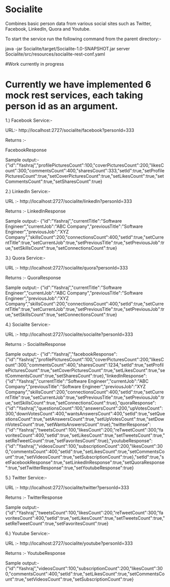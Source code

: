 # Socialite
Combines basic person data from various social sites such as Twitter, Facebook, LinkedIn, Quora and Youtube.

To start the service run the following command from the parent directory:-

java -jar Socialite/target/Socialite-1.0-SNAPSHOT.jar server Socialite/src/resources/socialite-rest-conf.yaml


#Work currently in progress


# Currently we have implemented 6 mock rest services, each taking person id as an argument.

1.) Facebook Service:-

URL:- 
http://localhost:2727/socialite/facebook?personId=333

Returns :-

FacebookResponse

Sample output:-
{"id":"Yashraj","profilePicturesCount":100,"coverPicturesCount":200,"likesCount":300,"commentsCount":400,"sharesCount":333,"setId":true,"setProfilePicturesCount":true,"setCoverPicturesCount":true,"setLikesCount":true,"setCommentsCount":true,"setSharesCount":true}


2.) LinkedIn Service:-

URL :- 
http://localhost:2727/socialite/linkedIn?personId=333

Returns :-
LinkedInResponse

Sample output:-
{"id":"Yashraj","currentTitle":"Software Engineer","currentJob":"ABC Company","previousTitle":"Software Engineer","previousJob":"XYZ Company","skillsCount":200,"connectionsCount":400,"setId":true,"setCurrentTitle":true,"setCurrentJob":true,"setPreviousTitle":true,"setPreviousJob":true,"setSkillsCount":true,"setConnectionsCount":true}

3.) Quora Service:-

URL :- 
http://localhost:2727/socialite/quora?personId=333

Returns :-
QuoraResponse

Sample output:-
{"id":"Yashraj","currentTitle":"Software Engineer","currentJob":"ABC Company","previousTitle":"Software Engineer","previousJob":"XYZ Company","skillsCount":200,"connectionsCount":400,"setId":true,"setCurrentTitle":true,"setCurrentJob":true,"setPreviousTitle":true,"setPreviousJob":true,"setSkillsCount":true,"setConnectionsCount":true}

4.) Socialite Service:-

URL :- 
http://localhost:2727/socialite/socialite?personId=333

Returns :-
SocialiteResponse

Sample output:-
{"id":"Yashraj","facebookResponse":{"id":"Yashraj","profilePicturesCount":100,"coverPicturesCount":200,"likesCount":300,"commentsCount":400,"sharesCount":1234,"setId":true,"setProfilePicturesCount":true,"setCoverPicturesCount":true,"setLikesCount":true,"setCommentsCount":true,"setSharesCount":true},"linkedInResponse":{"id":"Yashraj","currentTitle":"Software Engineer","currentJob":"ABC Company","previousTitle":"Software Engineer","previousJob":"XYZ Company","skillsCount":200,"connectionsCount":400,"setId":true,"setCurrentTitle":true,"setCurrentJob":true,"setPreviousTitle":true,"setPreviousJob":true,"setSkillsCount":true,"setConnectionsCount":true},"quoraResponse":{"id":"Yashraj","questionsCount":100,"answersCount":200,"upVotesCount":300,"downVotesCount":400,"wantsAnswersCount":400,"setId":true,"setQuestionsCount":true,"setAnswersCount":true,"setUpVotesCount":true,"setDownVotesCount":true,"setWantsAnswersCount":true},"twitterResponse":{"id":"Yashraj","tweetsCount":100,"likesCount":200,"reTweetCount":300,"favoritesCount":400,"setId":true,"setLikesCount":true,"setTweetsCount":true,"setReTweetCount":true,"setFavoritesCount":true},"youtubeResponse":{"id":"Yashraj","videosCount":100,"subscriptionCount":200,"likesCount":300,"commentsCount":400,"setId":true,"setLikesCount":true,"setCommentsCount":true,"setVideosCount":true,"setSubscriptionCount":true},"setId":true,"setFacebookResponse":true,"setLinkedInResponse":true,"setQuoraResponse":true,"setTwitterResponse":true,"setYoutubeResponse":true}

5.) Twitter Service:-

URL :- 
http://localhost:2727/socialite/twitter?personId=333

Returns :-
TwitterResponse

Sample output:-
{"id":"Yashraj","tweetsCount":100,"likesCount":200,"reTweetCount":300,"favoritesCount":400,"setId":true,"setLikesCount":true,"setTweetsCount":true,"setReTweetCount":true,"setFavoritesCount":true}


6.) Youtube Service:-

URL :- 
http://localhost:2727/socialite/youtube?personId=333

Returns :-
YoutubeResponse

Sample output:-
{"id":"Yashraj","videosCount":100,"subscriptionCount":200,"likesCount":300,"commentsCount":400,"setId":true,"setLikesCount":true,"setCommentsCount":true,"setVideosCount":true,"setSubscriptionCount":true}
